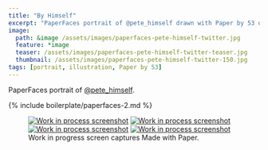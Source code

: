 ```yaml
---
title: "By Himself"
excerpt: "PaperFaces portrait of @pete_himself drawn with Paper by 53 on an iPad."
image: 
  path: &image /assets/images/paperfaces-pete-himself-twitter.jpg 
  feature: *image
  teaser: /assets/images/paperfaces-pete-himself-twitter-teaser.jpg
  thumbnail: /assets/images/paperfaces-pete-himself-twitter-150.jpg
tags: [portrait, illustration, Paper by 53]
---
```


PaperFaces portrait of [@pete_himself](http://twitter.com/pete_himself).

{% include boilerplate/paperfaces-2.md %}

<figure class="third">
  <a href="{{ site.url }}/assets/images/paperfaces-pete-himself-process-1-lg.jpg"><img src="{{ site.url }}/assets/images/paperfaces-pete-himself-process-1-600.jpg" alt="Work in process screenshot"></a>
  <a href="{{ site.url }}/assets/images/paperfaces-pete-himself-process-2-lg.jpg"><img src="{{ site.url }}/assets/images/paperfaces-pete-himself-process-2-600.jpg" alt="Work in process screenshot"></a>
  <a href="{{ site.url }}/assets/images/paperfaces-pete-himself-process-3-lg.jpg"><img src="{{ site.url }}/assets/images/paperfaces-pete-himself-process-3-600.jpg" alt="Work in process screenshot"></a>
  <a href="{{ site.url }}/assets/images/paperfaces-pete-himself-process-4-lg.jpg"><img src="{{ site.url }}/assets/images/paperfaces-pete-himself-process-4-600.jpg" alt="Work in process screenshot"></a>
  <figcaption>Work in progress screen captures Made with Paper.</figcaption>
</figure>
